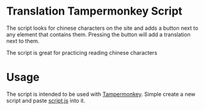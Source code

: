 # Translation Tampermonkey Script
The script looks for chinese characters on the site and adds a button next to any element that contains them. Pressing the button will add a translation next to them.

The script is great for practicing reading chinese characters

# Usage

The script is intended to be used with [Tampermonkey](https://www.tampermonkey.net). Simple create a new script and paste [script.js](script.js) into it.
